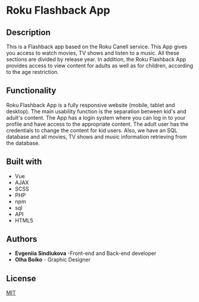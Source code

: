 # Roku Flashback App

## Description

This is a Flashback app based on the Roku Canell service. This App gives you access to watch movies, TV shows and listen to a music. All these sections are divided by release year. In addition, the Roku Flashback App provides access to view content for adults as well as for children, according to the age restriction.

## Functionality

Roku Flashback App is a fully responsive website (mobile, tablet and desktop). The main usability function is the separation between kid's and adult's content. The App has a login system where you can log in to your profile and have access to the appropriate content. The adult user has the credentials to change the content for kid users. Also, we have an SQL database and all movies, TV shows and music information retrieving from the database.


## Built with

* Vue 
* AJAX
* SCSS 
* PHP
* npm
* sql
* API
* HTML5


## Authors

- **Evgeniia Sindiukova** -Front-end and Back-end developer
- **Olha Boiko** - Graphic Designer

## License

[MIT](https://choosealicense.com/licenses/mit/)


